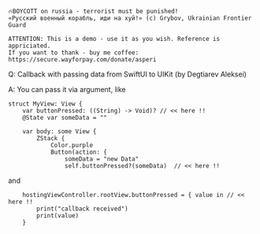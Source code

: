 ```
🔥BOYCOTT on russia - terrorist must be punished!
«Русский военный корабль, иди на хуй!» (c) Grybov, Ukrainian Frontier Guard

ATTENTION: This is a demo - use it as you wish. Reference is appriciated.
If you want to thank - buy me coffee: https://secure.wayforpay.com/donate/asperi
```

Q: Callback with passing data from SwiftUI to UIKit (by Degtiarev Aleksei)

A: You can pass it via argument, like

```
struct MyView: View {
    var buttonPressed: ((String) -> Void)? // << here !!
    @State var someData = ""
    
    var body: some View {
        ZStack {
            Color.purple
            Button(action: {
                someData = "new Data"
                self.buttonPressed?(someData)  // << here !!
```

and 

        hostingViewController.rootView.buttonPressed = { value in // << here !!
            print("callback received")
            print(value)
        }
